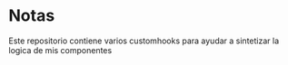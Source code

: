 # Notas 

Este repositorio contiene varios customhooks para ayudar a sintetizar la logica de mis componentes 